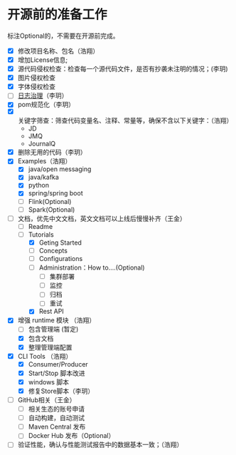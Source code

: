 # 开源前的准备工作

标注Optional的，不需要在开源前完成。

- [x] 修改项目名称、包名（浩翔）
- [x] 增加License信息;
- [x] 源代码侵权检查：检查每一个源代码文件，是否有抄袭未注明的情况；(李玥)
- [x] 图片侵权检查
- [x] 字体侵权检查
- [ ] [日志治理](http://git.jd.com/laf/journalQ/issues/24)（李玥）
- [x] pom规范化（李玥）
- [x] 关键字筛查：筛查代码变量名、注释、常量等，确保不含以下关键字：（浩翔）
  - JD
  - JMQ
  - JournalQ
- [x] 删除无用的代码（李玥）
- [x] Examples（浩翔）
  - [x] java/open messaging
  - [x] java/kafka
  - [x] python
  - [x] spring/spring boot
  - [ ] Flink(Optional)
  - [ ] Spark(Optional)
- [ ] 文档，优先中文文档，英文文档可以上线后慢慢补齐（王金）
  - [ ] Readme
  - [ ] Tutorials
    - [x] Geting Started
    - [ ] Concepts
    - [ ] Configurations
    - [ ] Administration：How to....(Optional)
      - [ ] 集群部署
      - [ ] 监控
      - [ ] 归档
      - [ ] 重试
    - [x] Rest API
- [x] 增强 runtime 模块 （浩翔）
  - [ ] 包含管理端 (暂定)
  - [x] 包含文档
  - [x] 整理管理端配置
- [x] CLI Tools （浩翔）
  - [x] Consumer/Producer
  - [x] Start/Stop 脚本改进
  - [x] windows 脚本
  - [x] 修复Store脚本（李玥）
- [ ] GitHub相关（王金）
  - [ ] 相关生态的账号申请
  - [ ] 自动构建，自动测试
  - [ ] Maven Central 发布
  - [ ] Docker Hub 发布（Optional）
- [ ] 验证性能，确认与性能测试报告中的数据基本一致；（浩翔）
